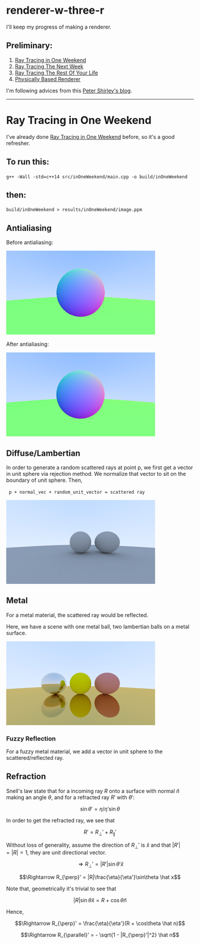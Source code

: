 # renderer-w-three-r
I'll keep my progress of making a renderer.

## Preliminary:
1) <a href="https://raytracing.github.io/books/RayTracingInOneWeekend.html">Ray Tracing in One Weekend</a>
2) <a href="https://raytracing.github.io/books/RayTracingTheNextWeek.html">Ray Tracing The Next Week</a>
3) <a href="https://raytracing.github.io/books/RayTracingTheRestOfYourLife.html">Ray Tracing The Rest Of Your Life</a>
4) <a href="https://research.quanfita.cn/files/Physically_Based_Rendering_Third_Edition.pdf">Physically Based Renderer</a>

I'm following advices from this <a href="https://in1weekend.blogspot.com/">Peter Shirley's blog</a>.

---

# Ray Tracing in One Weekend

I've already done <a href="https://raytracing.github.io/books/RayTracingInOneWeekend.html">Ray Tracing in One Weekend</a> before, so it's a good refresher.

## To run this:
`g++ -Wall -std=c++14 src/inOneWeekend/main.cpp -o build/inOneWeekend`

## then:
`build/inOneWeekend > results/inOneWeekend/image.ppm`

## Antialiasing 

Before antialiasing:

<img src="https://github.com/jhruvsphysics/renderer-w-three-r/blob/main/results/inOneWeekend/2normalwground.jpg">

After antialiasing:

<img src="https://github.com/jhruvsphysics/renderer-w-three-r/blob/main/results/inOneWeekend/3antialiasing.jpg">

## Diffuse/Lambertian

In order to generate a random scattered rays at point p, we first get a vector in unit sphere via rejection method. We normalize that vector to sit on the boundary of unit sphere. Then,

` p + normal_vec + random_unit_vector = scattered ray`

<img src="https://github.com/jhruvsphysics/renderer-w-three-r/blob/main/results/inOneWeekend/diffuse.jpg">

## Metal

For a metal material, the scattered ray would be reflected.

Here, we have a scene with one metal ball, two lambertian balls on a metal surface.

<img src="https://github.com/jhruvsphysics/renderer-w-three-r/blob/main/results/inOneWeekend/11lambertianmetal.jpg">

### Fuzzy Reflection

For a fuzzy metal material, we add a vector in unit sphere to the scattered/reflected ray.

## Refraction

Snell's law state that for a incoming ray $R$ onto a surface with normal $\hat n$ making an angle $\theta$, and for a refracted ray $R'$ with $\theta'$:

$$\sin\theta' = \eta/\eta' \sin\theta$$

In order to get the refracted ray, we see that 

$$R' = R_{\perp}' + R_{\parallel}'$$

Without loss of generality, assume the direction of $R_{\perp}'$ is $\hat x$ and that $|R'| = |R| = 1$, they are unit directional vector.

$$\Rightarrow R_{\perp}' = |R'|\sin\theta' \hat x$$

$$\Rightarrow R_{\perp}' = |R|\frac{\eta}{\eta'}\sin\theta \hat x$$

Note that, geometrically it's trivial to see that 

$$|R|\sin\theta \hat x = R + \cos\theta \hat n$$

Hence,

$$\Rightarrow R_{\perp}' = \frac{\eta}{\eta'}(R + \cos\theta \hat n)$$

$$\Rightarrow R_{\parallel}' = - \sqrt{1 - |R_{\perp}'|^2} \hat n$$

